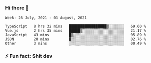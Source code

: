 ### Hi there 👋
<!--START_SECTION:waka-->
```text
Week: 26 July, 2021 - 01 August, 2021

TypeScript   8 hrs 32 mins   █████████████████▒░░░░░░░   69.60 % 
Vue.js       2 hrs 35 mins   █████▒░░░░░░░░░░░░░░░░░░░   21.17 % 
JavaScript   43 mins         █▒░░░░░░░░░░░░░░░░░░░░░░░   05.89 % 
JSON         20 mins         ▓░░░░░░░░░░░░░░░░░░░░░░░░   02.76 % 
Other        3 mins          ░░░░░░░░░░░░░░░░░░░░░░░░░   00.49 % 
```
<!--END_SECTION:waka-->
<!--
**TG4LAaron/TG4LAaron** is a ✨ _special_ ✨ repository because its `README.md` (this file) appears on your GitHub profile.

Here are some ideas to get you started:

- 🔭 I’m currently working on ...
- 🌱 I’m currently learning ...
- 👯 I’m looking to collaborate on ...
- 🤔 I’m looking for help with ...
- 💬 Ask me about ...
- 📫 How to reach me: ...
- 😄 Pronouns: ...
- ⚡ Fun fact: ...
-->
### ⚡ Fun fact: Shit dev
